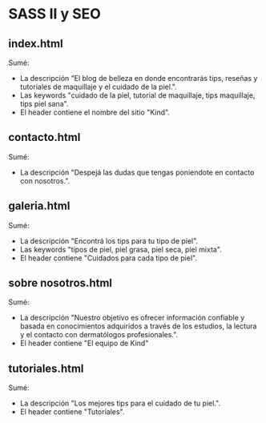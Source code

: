 # SASS II y SEO

## index.html

Sumé:

-   La descripción "El blog de belleza en donde encontrarás tips, reseñas y tutoriales de maquillaje y el cuidado de la piel.".
-   Las keywords "cuidado de la piel, tutorial de maquillaje, tips maquillaje, tips piel sana".
-   El header contiene el nombre del sitio "Kind".

## contacto.html

Sumé:

-   La descripción "Despejá las dudas que tengas poniendote en contacto con nosotros.".

## galeria.html

Sumé:

-   La descripción "Encontrá los tips para tu tipo de piel".
-   Las keywords "tipos de piel, piel grasa, piel seca, piel mixta".
-   El header contiene "Cuidados para cada tipo de piel".

## sobre nosotros.html

Sumé:

-   La descripción "Nuestro objetivo es ofrecer información confiable y basada en conocimientos adquiridos a través de los estudios, la lectura y el contacto con dermatólogos profesionales.".
-   El header contiene "El equipo de Kind"

## tutoriales.html

Sumé:

-   La descripción "Los mejores tips para el cuidado de tu piel.".
-   El header contiene "Tutoriales".
